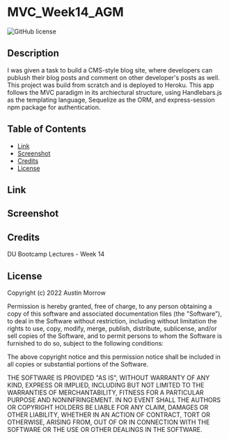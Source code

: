 # MVC_Week14_AGM
![GitHub license](https://img.shields.io/badge/license-MIT-yellow.svg)
## Description
I was given a task to build a CMS-style blog site, where developers can publush their blog posts and comment on other developer's posts as well. This project was build from scratch and is deployed to Heroku. This app follows the MVC paradigm in its archiectural structure, using Handlebars.js as the templating language, Sequelize as the ORM, and express-session npm package for authentication.

## Table of Contents
- [Link](#link)
- [Screenshot](#screenshot)
- [Credits](#credits)
- [License](#license)


## Link


## Screenshot


## Credits
DU Bootcamp Lectures - Week 14

## License

Copyright (c) 2022 Austin Morrow

Permission is hereby granted, free of charge, to any person obtaining a copy
of this software and associated documentation files (the "Software"), to deal
in the Software without restriction, including without limitation the rights
to use, copy, modify, merge, publish, distribute, sublicense, and/or sell
copies of the Software, and to permit persons to whom the Software is
furnished to do so, subject to the following conditions:

The above copyright notice and this permission notice shall be included in all
copies or substantial portions of the Software.

THE SOFTWARE IS PROVIDED "AS IS", WITHOUT WARRANTY OF ANY KIND, EXPRESS OR
IMPLIED, INCLUDING BUT NOT LIMITED TO THE WARRANTIES OF MERCHANTABILITY,
FITNESS FOR A PARTICULAR PURPOSE AND NONINFRINGEMENT. IN NO EVENT SHALL THE
AUTHORS OR COPYRIGHT HOLDERS BE LIABLE FOR ANY CLAIM, DAMAGES OR OTHER
LIABILITY, WHETHER IN AN ACTION OF CONTRACT, TORT OR OTHERWISE, ARISING FROM,
OUT OF OR IN CONNECTION WITH THE SOFTWARE OR THE USE OR OTHER DEALINGS IN THE
SOFTWARE.
